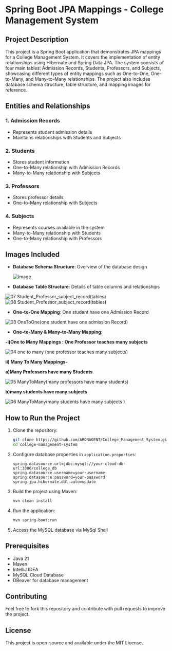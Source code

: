 # Spring Boot JPA Mappings - College Management System

## Project Description
This project is a Spring Boot application that demonstrates JPA mappings for a College Management System. It covers the implementation of entity relationships using Hibernate and Spring Data JPA. The system consists of four main tables: Admission Records, Students, Professors, and Subjects, showcasing different types of entity mappings such as One-to-One, One-to-Many, and Many-to-Many relationships. The project also includes database schema structure, table structure, and mapping images for reference.

## Entities and Relationships

### 1. Admission Records
- Represents student admission details
- Maintains relationships with Students and Subjects

### 2. Students
- Stores student information
- One-to-Many relationship with Admission Records
- Many-to-Many relationship with Subjects

### 3. Professors
- Stores professor details
- One-to-Many relationship with Subjects

### 4. Subjects
- Represents courses available in the system
- Many-to-Many relationship with Students
- One-to-Many relationship with Professors

## Images Included
- **Database Schema Structure**: Overview of the database design
  
  ![image](https://github.com/user-attachments/assets/4606b2ea-d7a2-4a18-83cc-f0dd3a8e2c41)
  

- **Database Table Structure**: Details of table columns and relationships
  
 ![07 Student_Professor_subject_record(tables)](https://github.com/user-attachments/assets/316ce69e-1e59-4515-b9ab-b360dba567a0)
![08 Student_Professor_subject_record(tables)](https://github.com/user-attachments/assets/685282d9-994b-47a7-9db3-8408a7013d7c)


- **One-to-One Mapping**: One student have one Admission Record
  
 ![03 OneToOne(one student have one admission Record)](https://github.com/user-attachments/assets/bb777f90-f80e-4d24-836e-e30bb59363ae)
 

- **One-to-Many & Many-to-Many Mapping**:
  
**-i)One to Many Mappings  : One Professor teaches many subjects**

 ![04 one to many (one professor teaches many subjects)](https://github.com/user-attachments/assets/05c51504-0550-41df-843c-5706fd494670)


**ii) Many To Many Mappings-**

**a)Many Professors have many Students**

![05 ManyToMany(many professors have many students)](https://github.com/user-attachments/assets/28c10d98-e014-41db-8fc1-3890003b7539)




**b)many students have many subjects**


![06 ManyToMany(many students have many subjects )](https://github.com/user-attachments/assets/682c8223-3140-41bf-af30-7d1d38ce3706)


## How to Run the Project
1. Clone the repository:
   ```bash
   git clone https://github.com/ARONAGENT/College_Management_System.git
   cd college-management-system
   ```
2. Configure database properties in `application.properties`:
   ```properties
   spring.datasource.url=jdbc:mysql://your-cloud-db-url:3306/college_db
   spring.datasource.username=your-username
   spring.datasource.password=your-password
   spring.jpa.hibernate.ddl-auto=update
   ```
3. Build the project using Maven:
   ```bash
   mvn clean install
   ```
4. Run the application:
   ```bash
   mvn spring-boot:run
   ```
5. Access the MySQL database via MySql Shell

## Prerequisites
- Java 21
- Maven
- IntelliJ IDEA
- MySQL Cloud Database
- DBeaver for database management

## Contributing
Feel free to fork this repository and contribute with pull requests to improve the project.

## License
This project is open-source and available under the MIT License.

